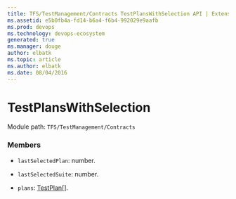 ```yaml
---
title: TFS/TestManagement/Contracts TestPlansWithSelection API | Extensions for Azure DevOps Services
ms.assetid: e5b0fb4a-fd14-b6a4-f6b4-992029e9aafb
ms.prod: devops
ms.technology: devops-ecosystem
generated: true
ms.manager: douge
author: elbatk
ms.topic: article
ms.author: elbatk
ms.date: 08/04/2016
---
```


# TestPlansWithSelection

Module path: `TFS/TestManagement/Contracts`


### Members

* `lastSelectedPlan`: number. 

* `lastSelectedSuite`: number. 

* `plans`: [TestPlan](../../../TFS/TestManagement/Contracts/TestPlan.md)[]. 

